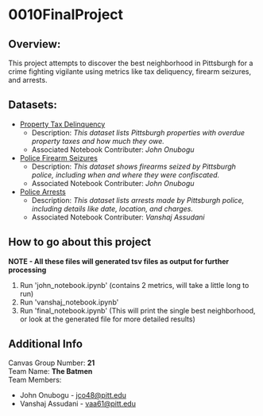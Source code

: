 # 0010FinalProject

## Overview:

This project attempts to discover the best neighborhood in Pittsburgh for a crime fighting vigilante using metrics like tax deliquency, firearm seizures, and arrests.

## Datasets:

- <a href="https://data.wprdc.org/dataset/city-of-pittsburgh-property-tax-delinquency">Property Tax Delinquency</a>
  - Description: _This dataset lists Pittsburgh properties with overdue property taxes and how much they owe._
  - Associated Notebook Contributer: _John Onubogu_
- <a href="https://data.wprdc.org/dataset/pbp-fire-arm-seizures">Police Firearm Seizures</a>
  - Description: _This dataset shows firearms seized by Pittsburgh police, including when and where they were confiscated._
  - Associated Notebook Contributer: _John Onubogu_
- <a href="https://data.wprdc.org/dataset/arrest-data">Police Arrests</a>
  - Description: _This dataset lists arrests made by Pittsburgh police, including details like date, location, and charges._
  - Associated Notebook Contributer: _Vanshaj Assudani_

## How to go about this project

**NOTE - All these files will generated tsv files as output for further processing**

1. Run 'john_notebook.ipynb' (contains 2 metrics, will take a little long to run)
2. Run 'vanshaj_notebook.ipynb'
3. Run 'final_notebook.ipynb' (This will print the single best neighborhood, or look at the generated file for more detailed results)

## Additional Info

Canvas Group Number: **21**  
Team Name: **The Batmen**  
Team Members:

- John Onubogu - jco48@pitt.edu
- Vanshaj Assudani - vaa61@pitt.edu
